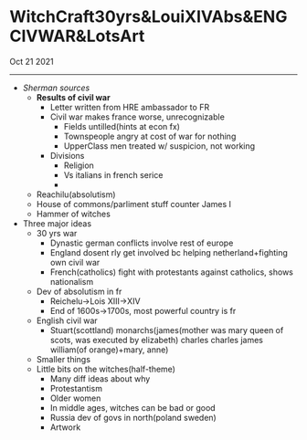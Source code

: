 # WitchCraft30yrs&LouiXIVAbs&ENGCIVWAR&LotsArt
Oct 21 2021
***
 - *Sherman sources*
   - **Results of civil war**
     - Letter written from HRE ambassador to FR 
     - Civil war makes france worse, unrecognizable
       - Fields untilled(hints at econ fx)
       - Townspeople angry at cost of war for nothing 
       - UpperClass men treated w/ suspicion, not working 
     - Divisions
       - Religion 
       - Vs italians in french serice 
       - 
   - Reachilu(absolutism)
   - House of commons/parliment stuff counter James I 
   - Hammer of witches 
 - Three major ideas 
     - 30 yrs war 
       - Dynastic german conflicts involve rest of europe 
       - England dosent rly get involved bc helping netherland+fighting own civil war 
       - French(catholics) fight with protestants against catholics, shows nationalism
     - Dev of absolutism in fr 
       - Reichelu->Lois XIII->XIV
       - End of 1600s->1700s, most powerful country is fr 
     - English civil war
       - Stuart(scottland) monarchs(james(mother was mary queen of scots, was executed by elizabeth) charles charles james william(of orange)+mary, anne)
   - Smaller things 
   - Little bits on the witches(half-theme)
       - Many diff ideas about why
       - Protestantism 
       - Older women 
       - In middle ages, witches can be bad or good 
     - Russia dev of govs in north(poland sweden)
     - Artwork



